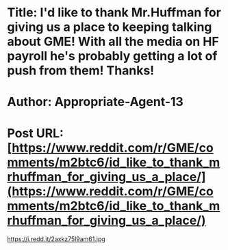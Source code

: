 # Title: I'd like to thank Mr.Huffman for giving us a place to keeping talking about GME! With all the media on HF payroll he's probably getting a lot of push from them! Thanks!
# Author: Appropriate-Agent-13
# Post URL: [https://www.reddit.com/r/GME/comments/m2btc6/id_like_to_thank_mrhuffman_for_giving_us_a_place/](https://www.reddit.com/r/GME/comments/m2btc6/id_like_to_thank_mrhuffman_for_giving_us_a_place/)


https://i.redd.it/2axkz75l9am61.jpg